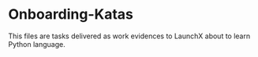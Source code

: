 # Onboarding-Katas
This files are tasks delivered as work evidences to LaunchX about to learn Python language.
